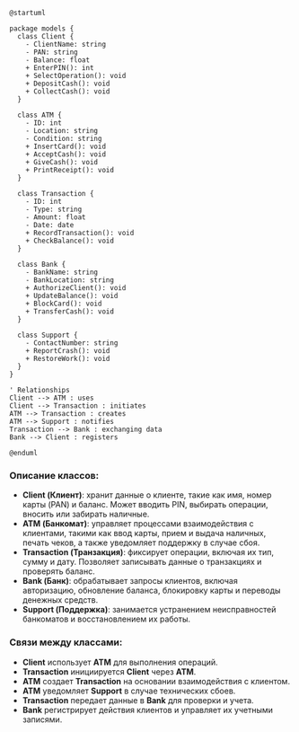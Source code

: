 
```
@startuml

package models {
  class Client {
    - ClientName: string
    - PAN: string
    - Balance: float
    + EnterPIN(): int
    + SelectOperation(): void
    + DepositCash(): void
    + CollectCash(): void
  }

  class ATM {
    - ID: int
    - Location: string
    - Condition: string
    + InsertCard(): void
    + AcceptCash(): void
    + GiveCash(): void
    + PrintReceipt(): void
  }

  class Transaction {
    - ID: int
    - Type: string
    - Amount: float
    - Date: date
    + RecordTransaction(): void
    + CheckBalance(): void
  }

  class Bank {
    - BankName: string
    - BankLocation: string
    + AuthorizeClient(): void
    + UpdateBalance(): void
    + BlockCard(): void
    + TransferCash(): void
  }

  class Support {
    - ContactNumber: string
    + ReportCrash(): void
    + RestoreWork(): void
  }
}

' Relationships
Client --> ATM : uses
Client --> Transaction : initiates
ATM --> Transaction : creates
ATM --> Support : notifies
Transaction --> Bank : exchanging data
Bank --> Client : registers

@enduml
```
### Описание классов:

- **Client (Клиент)**: хранит данные о клиенте, такие как имя, номер карты (PAN) и баланс. Может вводить PIN, выбирать операции, вносить или забирать наличные.
- **ATM (Банкомат)**: управляет процессами взаимодействия с клиентами, такими как ввод карты, прием и выдача наличных, печать чеков, а также уведомляет поддержку в случае сбоя.
- **Transaction (Транзакция)**: фиксирует операции, включая их тип, сумму и дату. Позволяет записывать данные о транзакциях и проверять баланс.
- **Bank (Банк)**: обрабатывает запросы клиентов, включая авторизацию, обновление баланса, блокировку карты и переводы денежных средств.
- **Support (Поддержка)**: занимается устранением неисправностей банкоматов и восстановлением их работы.

### Связи между классами:

- **Client** использует **ATM** для выполнения операций.
- **Transaction** инициируется **Client** через **ATM**.
- **ATM** создает **Transaction** на основании взаимодействия с клиентом.
- **ATM** уведомляет **Support** в случае технических сбоев.
- **Transaction** передает данные в **Bank** для проверки и учета.
- **Bank** регистрирует действия клиентов и управляет их учетными записями.

